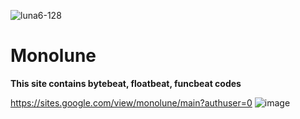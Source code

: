 ![luna6-128](https://user-images.githubusercontent.com/113296401/189711628-e6325322-e4e3-406b-898d-06535c191012.png)
# Monolune
**This site contains bytebeat, floatbeat, funcbeat codes**

https://sites.google.com/view/monolune/main?authuser=0
![image](https://user-images.githubusercontent.com/113296401/189711578-1f99e134-7d89-4ed1-b4c3-0c4dfbb45313.png)
